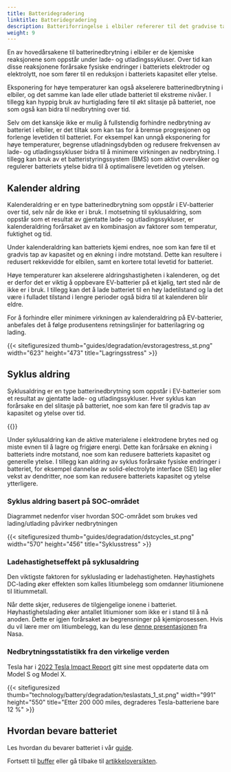 ```yaml
---
title: Batteridegradering
linktitle: Batteridegradering
description: Batteriforringelse i elbiler refererer til det gradvise tapet av et batteris kapasitet eller ytelse over tid, noe som kan påvirke rekkevidden til kjøretøyet. Som andre typer batterier, er det forårsaket av en kombinasjon av faktorer.
weight: 9
---
```

<!-- markdownlint-disable MD033 -->

En av hovedårsakene til batterinedbrytning i elbiler er de kjemiske reaksjonene som oppstår under lade- og utladingssykluser. Over tid kan disse reaksjonene forårsake fysiske endringer i batteriets elektroder og elektrolytt, noe som fører til en reduksjon i batteriets kapasitet eller ytelse.

Eksponering for høye temperaturer kan også akselerere batterinedbrytning i elbiler, og det samme kan lade eller utlade batteriet til ekstreme nivåer. I tillegg kan hyppig bruk av hurtiglading føre til økt slitasje på batteriet, noe som også kan bidra til nedbrytning over tid.

Selv om det kanskje ikke er mulig å fullstendig forhindre nedbrytning av batteriet i elbiler, er det tiltak som kan tas for å bremse progresjonen og forlenge levetiden til batteriet. For eksempel kan unngå eksponering for høye temperaturer, begrense utladningsdybden og redusere frekvensen av lade- og utladingssykluser bidra til å minimere virkningen av nedbrytning. I tillegg kan bruk av et batteristyringssystem (BMS) som aktivt overvåker og regulerer batteriets ytelse bidra til å optimalisere levetiden og ytelsen.

## Kalender aldring

Kalenderaldring er en type batterinedbrytning som oppstår i EV-batterier over tid, selv når de ikke er i bruk. I motsetning til syklusaldring, som oppstår som et resultat av gjentatte lade- og utladingssykluser, er kalenderaldring forårsaket av en kombinasjon av faktorer som temperatur, fuktighet og tid.

Under kalenderaldring kan batteriets kjemi endres, noe som kan føre til et gradvis tap av kapasitet og en økning i indre motstand. Dette kan resultere i redusert rekkevidde for elbilen, samt en kortere total levetid for batteriet.

Høye temperaturer kan akselerere aldringshastigheten i kalenderen, og det er derfor det er viktig å oppbevare EV-batterier på et kjølig, tørt sted når de ikke er i bruk. I tillegg kan det å lade batteriet til en høy ladetilstand og la det være i fulladet tilstand i lengre perioder også bidra til at kalenderen blir eldre.

For å forhindre eller minimere virkningen av kalenderaldring på EV-batterier, anbefales det å følge produsentens retningslinjer for batterilagring og lading.

{{< sitefiguresized thumb="guides/degradation/evstoragestress_st.png" width="623" height="473" title="Lagringsstress" >}}

## Syklus aldring

Syklusaldring er en type batterinedbrytning som oppstår i EV-batterier som et resultat av gjentatte lade- og utladingssykluser. Hver syklus kan forårsake en del slitasje på batteriet, noe som kan føre til gradvis tap av kapasitet og ytelse over tid.

{{<evkxdisplayaddarticle />}}

Under syklusaldring kan de aktive materialene i elektrodene brytes ned og miste evnen til å lagre og frigjøre energi. Dette kan forårsake en økning i batteriets indre motstand, noe som kan redusere batteriets kapasitet og generelle ytelse. I tillegg kan aldring av syklus forårsake fysiske endringer i batteriet, for eksempel dannelse av solid-electrolyte interface (SEI) lag eller vekst av dendritter, noe som kan redusere batteriets kapasitet og ytelse ytterligere.

### Syklus aldring basert på SOC-området

Diagrammet nedenfor viser hvordan SOC-området som brukes ved lading/utlading påvirker nedbrytningen

{{< sitefiguresized thumb="guides/degradation/dstcycles_st.png" width="570" height="456" title="Syklusstress" >}}

### Ladehastighetseffekt på syklusaldring

Den viktigste faktoren for sykluslading er ladehastigheten. Høyhastighets DC-lading øker effekten som kalles litiumbelegg som omdanner litiumionene til litiummetall.

Når dette skjer, reduseres de tilgjengelige ionene i batteriet. Høyhastighetslading øker antallet litiumioner som ikke er i stand til å nå anoden. Dette er igjen forårsaket av begrensninger på kjemiprosessen. Hvis du vil lære mer om litiumbelegg, kan du lese [denne presentasjonen](https://www.nasa.gov/sites/default/files/atoms/files/1-lithium_plating_azimmerman.pdf) fra Nasa.

### Nedbrytningsstatistikk fra den virkelige verden

Tesla har i [2022 Tesla Impact Report](https://www.tesla.com/ns_videos/2022-tesla-impact-report-highlights.pdf) gitt sine mest oppdaterte data om Model S og Model X.

{{< sitefiguresized thumb="technology/battery/degradation/teslastats_1_st.png" width="991" height="550" title="Etter 200 000 miles, degraderes Tesla-batteriene bare 12 %" >}}

## Hvordan bevare batteriet

Les hvordan du bevarer batteriet i vår [guide](../../../guides/protectingbattery/).

Fortsett til [buffer](../buffer/) eller gå tilbake til [artikkeloversikten](../).